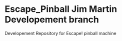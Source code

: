 # Escape_Pinball Jim Martin Developement branch
Developement Repository for Escape! pinball machine
